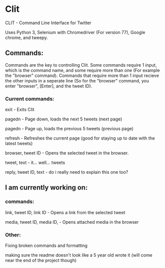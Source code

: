 # Clit
CLIT - Command Line Interface for Twitter

Uses Python 3, Selenium with Chromedriver (For version 77), Google chrome, and tweepy.


## Commands:

Commands are the key to controlling Clit. Some commands require 1 input, which is the command name, and some require more than one (For example the "browser" command). Commands that require more than 1 input recieve the other inputs in a seperate line (So for the "browser" command, you enter "browser", [Enter], and the tweet ID).


### Current commands:

exit - Exits Clit

pagedn - Page down, loads the next 5 tweets (next page)

pagedn - Page up, loads the previous 5 tweets (previous page)

refresh - Refreshes the current page (good for staying up to date with the latest tweets)

browser, tweet ID - Opens the selected tweet in the browser.

tweet, text - it... well... tweets

reply, tweet ID, text - do i really need to explain this one too?


## I am currently working on:

### commands:

link, tweet ID, link ID - Opens a link from the selected tweet

media, tweet ID, media ID, - Opens attached media in the browser


### Other:

Fixing broken commands and formatting

making sure the readme doesn't look like a 5 year old wrote it (will come near the end of the project though)

